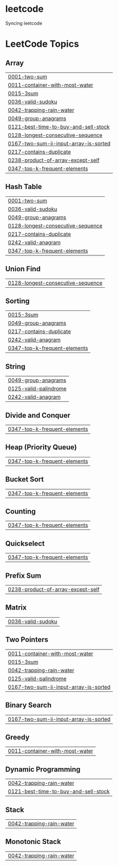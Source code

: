 # leetcode
Syncing leetcode

<!---LeetCode Topics Start-->
# LeetCode Topics
## Array
|  |
| ------- |
| [0001-two-sum](https://github.com/star6392/leetcode/tree/master/0001-two-sum) |
| [0011-container-with-most-water](https://github.com/star6392/leetcode/tree/master/0011-container-with-most-water) |
| [0015-3sum](https://github.com/star6392/leetcode/tree/master/0015-3sum) |
| [0036-valid-sudoku](https://github.com/star6392/leetcode/tree/master/0036-valid-sudoku) |
| [0042-trapping-rain-water](https://github.com/star6392/leetcode/tree/master/0042-trapping-rain-water) |
| [0049-group-anagrams](https://github.com/star6392/leetcode/tree/master/0049-group-anagrams) |
| [0121-best-time-to-buy-and-sell-stock](https://github.com/star6392/leetcode/tree/master/0121-best-time-to-buy-and-sell-stock) |
| [0128-longest-consecutive-sequence](https://github.com/star6392/leetcode/tree/master/0128-longest-consecutive-sequence) |
| [0167-two-sum-ii-input-array-is-sorted](https://github.com/star6392/leetcode/tree/master/0167-two-sum-ii-input-array-is-sorted) |
| [0217-contains-duplicate](https://github.com/star6392/leetcode/tree/master/0217-contains-duplicate) |
| [0238-product-of-array-except-self](https://github.com/star6392/leetcode/tree/master/0238-product-of-array-except-self) |
| [0347-top-k-frequent-elements](https://github.com/star6392/leetcode/tree/master/0347-top-k-frequent-elements) |
## Hash Table
|  |
| ------- |
| [0001-two-sum](https://github.com/star6392/leetcode/tree/master/0001-two-sum) |
| [0036-valid-sudoku](https://github.com/star6392/leetcode/tree/master/0036-valid-sudoku) |
| [0049-group-anagrams](https://github.com/star6392/leetcode/tree/master/0049-group-anagrams) |
| [0128-longest-consecutive-sequence](https://github.com/star6392/leetcode/tree/master/0128-longest-consecutive-sequence) |
| [0217-contains-duplicate](https://github.com/star6392/leetcode/tree/master/0217-contains-duplicate) |
| [0242-valid-anagram](https://github.com/star6392/leetcode/tree/master/0242-valid-anagram) |
| [0347-top-k-frequent-elements](https://github.com/star6392/leetcode/tree/master/0347-top-k-frequent-elements) |
## Union Find
|  |
| ------- |
| [0128-longest-consecutive-sequence](https://github.com/star6392/leetcode/tree/master/0128-longest-consecutive-sequence) |
## Sorting
|  |
| ------- |
| [0015-3sum](https://github.com/star6392/leetcode/tree/master/0015-3sum) |
| [0049-group-anagrams](https://github.com/star6392/leetcode/tree/master/0049-group-anagrams) |
| [0217-contains-duplicate](https://github.com/star6392/leetcode/tree/master/0217-contains-duplicate) |
| [0242-valid-anagram](https://github.com/star6392/leetcode/tree/master/0242-valid-anagram) |
| [0347-top-k-frequent-elements](https://github.com/star6392/leetcode/tree/master/0347-top-k-frequent-elements) |
## String
|  |
| ------- |
| [0049-group-anagrams](https://github.com/star6392/leetcode/tree/master/0049-group-anagrams) |
| [0125-valid-palindrome](https://github.com/star6392/leetcode/tree/master/0125-valid-palindrome) |
| [0242-valid-anagram](https://github.com/star6392/leetcode/tree/master/0242-valid-anagram) |
## Divide and Conquer
|  |
| ------- |
| [0347-top-k-frequent-elements](https://github.com/star6392/leetcode/tree/master/0347-top-k-frequent-elements) |
## Heap (Priority Queue)
|  |
| ------- |
| [0347-top-k-frequent-elements](https://github.com/star6392/leetcode/tree/master/0347-top-k-frequent-elements) |
## Bucket Sort
|  |
| ------- |
| [0347-top-k-frequent-elements](https://github.com/star6392/leetcode/tree/master/0347-top-k-frequent-elements) |
## Counting
|  |
| ------- |
| [0347-top-k-frequent-elements](https://github.com/star6392/leetcode/tree/master/0347-top-k-frequent-elements) |
## Quickselect
|  |
| ------- |
| [0347-top-k-frequent-elements](https://github.com/star6392/leetcode/tree/master/0347-top-k-frequent-elements) |
## Prefix Sum
|  |
| ------- |
| [0238-product-of-array-except-self](https://github.com/star6392/leetcode/tree/master/0238-product-of-array-except-self) |
## Matrix
|  |
| ------- |
| [0036-valid-sudoku](https://github.com/star6392/leetcode/tree/master/0036-valid-sudoku) |
## Two Pointers
|  |
| ------- |
| [0011-container-with-most-water](https://github.com/star6392/leetcode/tree/master/0011-container-with-most-water) |
| [0015-3sum](https://github.com/star6392/leetcode/tree/master/0015-3sum) |
| [0042-trapping-rain-water](https://github.com/star6392/leetcode/tree/master/0042-trapping-rain-water) |
| [0125-valid-palindrome](https://github.com/star6392/leetcode/tree/master/0125-valid-palindrome) |
| [0167-two-sum-ii-input-array-is-sorted](https://github.com/star6392/leetcode/tree/master/0167-two-sum-ii-input-array-is-sorted) |
## Binary Search
|  |
| ------- |
| [0167-two-sum-ii-input-array-is-sorted](https://github.com/star6392/leetcode/tree/master/0167-two-sum-ii-input-array-is-sorted) |
## Greedy
|  |
| ------- |
| [0011-container-with-most-water](https://github.com/star6392/leetcode/tree/master/0011-container-with-most-water) |
## Dynamic Programming
|  |
| ------- |
| [0042-trapping-rain-water](https://github.com/star6392/leetcode/tree/master/0042-trapping-rain-water) |
| [0121-best-time-to-buy-and-sell-stock](https://github.com/star6392/leetcode/tree/master/0121-best-time-to-buy-and-sell-stock) |
## Stack
|  |
| ------- |
| [0042-trapping-rain-water](https://github.com/star6392/leetcode/tree/master/0042-trapping-rain-water) |
## Monotonic Stack
|  |
| ------- |
| [0042-trapping-rain-water](https://github.com/star6392/leetcode/tree/master/0042-trapping-rain-water) |
<!---LeetCode Topics End-->